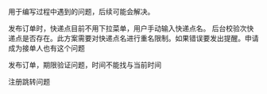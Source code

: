 用于编写过程中遇到的问题，后续可能会解决。

发布订单时，快递点目前不用下拉菜单，用户手动输入快递点名。
后台校验次快递点是否存在。此方案需要对快递点名进行重名限制。如果错误要发出提醒。申请成为接单人也有这个问题

发布订单，期限验证问题，时间不能找与当前时间

注册跳转问题
